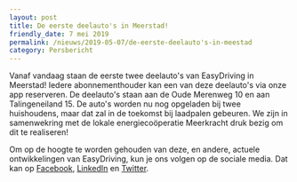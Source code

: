 ```yaml
---
layout: post
title: De eerste deelauto's in Meerstad!
friendly_date: 7 mei 2019
permalink: /nieuws/2019-05-07/de-eerste-deelauto's-in-meestad
category: Persbericht
---
```

Vanaf vandaag staan de eerste twee deelauto's van EasyDriving in Meerstad! Iedere abonnementhouder kan een van deze deelauto's via onze app reserveren. De deelauto's staan aan de Oude Merenweg 10 en aan Talingeneiland 15. De auto's worden nu nog opgeladen bij twee huishoudens, maar dat zal in de toekomst bij laadpalen gebeuren. We zijn in samenwekring met de lokale energiecoöperatie Meerkracht druk bezig om dit te realiseren!

Om op de hoogte te worden gehouden van deze, en andere, actuele ontwikkelingen van EasyDriving, kun je ons volgen op de sociale media. Dat kan op [Facebook](https://www.facebook.com/EasyDrivingNL/), [LinkedIn](https://www.linkedin.com/company/easy-drivingeu/) en [Twitter](https://twitter.com/EasyDrivingNL).
